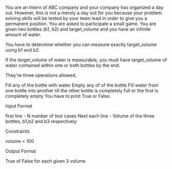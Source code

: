 You are an Intern of ABC company and your company has organized a day out. However, this is not a merely a day out for you because your problem solving skills will be tested by your team lead in order to give you a permanent position. You are asked to participate a small game. You are given two bottles (b1, b2) and target_volume and you have an infinite amount of water.

You have to determine whether you can measure exactly target_volume using b1 and b2.

If the target_volume of water is measurable, you must have target_volume of water contained within one or both bottles by the end.

They're three operations allowed,

Fill any of the bottle with water
Empty any of of the bottle
Fill water from one bottle into another till the other bottle is completely full or the first is completely empty
You have to print True or False.

Input Format

first line - N number of test cases Next each line - Volume of the three bottles, b1,b2 and b3 respectively

Constraints

volume < 100

Output Format

True of False for each given 3 volume